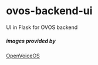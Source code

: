 # ovos-backend-ui
UI in Flask for OVOS backend

##### images provided by
[OpenVoiceOS](https://github.com/OpenVoiceOS/ovos_assets)
